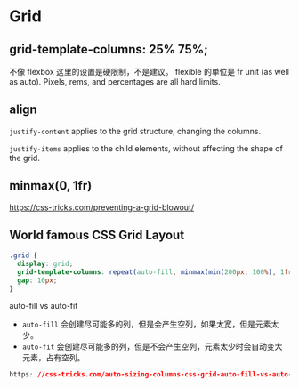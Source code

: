 # Grid

## grid-template-columns: 25% 75%;

不像 flexbox 这里的设置是硬限制，不是建议。
flexible 的单位是 fr unit (as well as auto). Pixels, rems, and percentages are all hard limits.

## align

`justify-content` applies to the grid structure, changing the columns.

`justify-items` applies to the child elements, without affecting the shape of the grid.

## minmax(0, 1fr)

https://css-tricks.com/preventing-a-grid-blowout/

## World famous CSS Grid Layout

```css
.grid {
  display: grid;
  grid-template-columns: repeat(auto-fill, minmax(min(200px, 100%), 1fr));
  gap: 10px;
}
```

auto-fill vs auto-fit

- `auto-fill` 会创建尽可能多的列，但是会产生空列，如果太宽，但是元素太少。
- `auto-fit` 会创建尽可能多的列，但是不会产生空列，元素太少时会自动变大元素，占有空列。

```css
https: //css-tricks.com/auto-sizing-columns-css-grid-auto-fill-vs-auto-fit/;;
```
